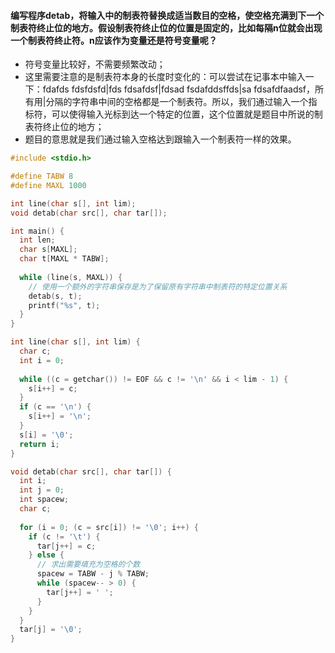 #### 编写程序detab，将输入中的制表符替换成适当数目的空格，使空格充满到下一个制表符终止位的地方。假设制表符终止位的位置是固定的，比如每隔n位就会出现一个制表符终止符。n应该作为变量还是符号变量呢？
* 符号变量比较好，不需要频繁改动；
* 这里需要注意的是制表符本身的长度时变化的：可以尝试在记事本中输入一下：fdafds	fdsfdsfd|fds	fdsafdsf|fdsad	fsdafddsffds|sa	fdsafdfaadsf，所有用|分隔的字符串中间的空格都是一个制表符。所以，我们通过输入一个指标符，可以使得输入光标到达一个特定的位置，这个位置就是题目中所说的制表符终止位的地方；
* 题目的意思就是我们通过输入空格达到跟输入一个制表符一样的效果。
```C
#include <stdio.h>

#define TABW 8
#define MAXL 1000

int line(char s[], int lim);
void detab(char src[], char tar[]);

int main() {
  int len;
  char s[MAXL];
  char t[MAXL * TABW];
  
  while (line(s, MAXL)) {
    // 使用一个额外的字符串保存是为了保留原有字符串中制表符的特定位置关系
    detab(s, t);
    printf("%s", t);
  }
}

int line(char s[], int lim) {
  char c;
  int i = 0;
  
  while ((c = getchar()) != EOF && c != '\n' && i < lim - 1) {
    s[i++] = c;
  }
  if (c == '\n') {
    s[i++] = '\n';
  }
  s[i] = '\0';
  return i;
}

void detab(char src[], char tar[]) {
  int i;
  int j = 0;
  int spacew;
  char c;
  
  for (i = 0; (c = src[i]) != '\0'; i++) {
    if (c != '\t') {
      tar[j++] = c;
    } else {
      // 求出需要填充为空格的个数
      spacew = TABW - j % TABW;
      while (spacew-- > 0) {
        tar[j++] = ' ';
      }
    }
  }
  tar[j] = '\0';
}
```
